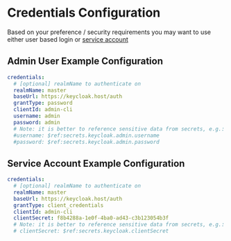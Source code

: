 # Credentials Configuration

Based on your preference / security requirements you may want to use either user based login or [service account](https://www.keycloak.org/docs/latest/server_admin/index.html#_service_accounts)

## Admin User Example Configuration

```yaml
credentials:
  # [optional] realmName to authenticate on
  realmName: master
  baseUrl: https://keycloak.host/auth
  grantType: password
  clientId: admin-cli
  username: admin
  password: admin
  # Note: it is better to reference sensitive data from secrets, e.g.:
  #username: $ref:secrets.keycloak.admin.username
  #password: $ref:secrets.keycloak.admin.password
```

## Service Account Example Configuration

```yaml
credentials:
  # [optional] realmName to authenticate on
  realmName: master
  baseUrl: https://keycloak.host/auth
  grantType: client_credentials
  clientId: admin-cli
  clientSecret: f8b4288a-1e0f-4ba0-ad43-c3b123054b3f
  # Note: it is better to reference sensitive data from secrets, e.g.:
  # clientSecret: $ref:secrets.keycloak.clientSecret
```
